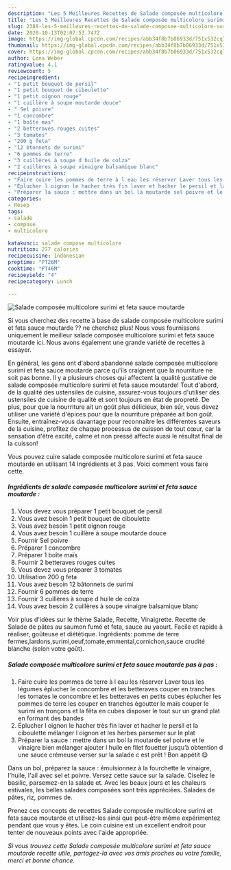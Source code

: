```yaml
---
description: "Les 5 Meilleures Recettes de Salade composée multicolore surimi et feta sauce moutarde"
title: "Les 5 Meilleures Recettes de Salade composée multicolore surimi et feta sauce moutarde"
slug: 2388-les-5-meilleures-recettes-de-salade-composee-multicolore-surimi-et-feta-sauce-moutarde
date: 2020-10-13T02:07:53.747Z
image: https://img-global.cpcdn.com/recipes/abb34f8b7b06933d/751x532cq70/salade-composee-multicolore-surimi-et-feta-sauce-moutarde-photo-principale-de-la-recette.jpg
thumbnail: https://img-global.cpcdn.com/recipes/abb34f8b7b06933d/751x532cq70/salade-composee-multicolore-surimi-et-feta-sauce-moutarde-photo-principale-de-la-recette.jpg
cover: https://img-global.cpcdn.com/recipes/abb34f8b7b06933d/751x532cq70/salade-composee-multicolore-surimi-et-feta-sauce-moutarde-photo-principale-de-la-recette.jpg
author: Lena Weber
ratingvalue: 4.1
reviewcount: 5
recipeingredient:
- "1 petit bouquet de persil"
- "1 petit bouquet de ciboulette"
- "1 petit oignon rouge"
- "1 cuillère à soupe moutarde douce"
- " Sel poivre"
- "1 concombre"
- "1 boîte mas"
- "2 betteraves rouges cuites"
- "3 tomates"
- "200 g feta"
- "12 btonnets de surimi"
- "6 pommes de terre"
- "3 cuillères à soupe d huile de colza"
- "2 cuillères à soupe vinaigre balsamique blanc"
recipeinstructions:
- "Faire cuire les pommes de terre à l eau les réserver Laver tous les légumes éplucher le concombre et les betteraves couper en tranches les tomates le concombre et les betteraves en petits cubes éplucher les pommes de terre les couper en tranches égoutter le maïs couper le surimi en tronçons et la fêta en cubes disposer le tout sur un grand plat en formant des bandes"
- "Éplucher l oignon le hacher très fin laver et hacher le persil et la ciboulette mélanger l oignon et les herbes parsemer sur le plat"
- "Préparer la sauce : mettre dans un bol la moutarde sel poivre et le vinaigre bien mélanger ajouter l huile en filet fouetter jusqu’à obtention d une sauce crémeuse verser sur la salade c est prêt ! Bon appétit 😋"
categories:
- Resep
tags:
- salade
- compose
- multicolore

katakunci: salade compose multicolore 
nutrition: 277 calories
recipecuisine: Indonesian
preptime: "PT26M"
cooktime: "PT46M"
recipeyield: "4"
recipecategory: Lunch

---
```



![Salade composée multicolore surimi et feta sauce moutarde](https://img-global.cpcdn.com/recipes/abb34f8b7b06933d/751x532cq70/salade-composee-multicolore-surimi-et-feta-sauce-moutarde-photo-principale-de-la-recette.jpg)

Si vous cherchez des recette à base de salade composée multicolore surimi et feta sauce moutarde ?? ne cherchez plus! Nous vous fournissons uniquement le meilleur salade composée multicolore surimi et feta sauce moutarde ici. Nous avons également une grande variété de recettes à essayer.

En général, les gens ont d'abord abandonné salade composée multicolore surimi et feta sauce moutarde parce qu'ils craignent que la nourriture ne soit pas bonne. Il y a plusieurs choses qui affectent la qualité gustative de salade composée multicolore surimi et feta sauce moutarde! Tout d'abord, de la qualité des ustensiles de cuisine, assurez-vous toujours d'utiliser des ustensiles de cuisine de qualité et sont toujours en état de propreté. De plus, pour que la nourriture ait un goût plus délicieux, bien sûr, vous devez utiliser une variété d'épices pour que la nourriture préparée ait bon goût. Ensuite, entraînez-vous davantage pour reconnaître les différentes saveurs de la cuisine, profitez de chaque processus de cuisson de tout cœur, car la sensation d'être excité, calme et non pressé affecte aussi le résultat final de la cuisson!

<!--inarticleads1-->

Vous pouvez cuire salade composée multicolore surimi et feta sauce moutarde en utilisant 14 Ingrédients et 3 pas. Voici comment vous faire cette.

##### Ingrédients de salade composée multicolore surimi et feta sauce moutarde :

1. Vous devez vous préparer 1 petit bouquet de persil
1. Vous avez besoin 1 petit bouquet de ciboulette
1. Vous avez besoin 1 petit oignon rouge
1. Vous avez besoin 1 cuillère à soupe moutarde douce
1. Fournir  Sel poivre
1. Préparer 1 concombre
1. Préparer 1 boîte maïs
1. Fournir 2 betteraves rouges cuites
1. Vous devez vous préparer 3 tomates
1. Utilisation 200 g feta
1. Vous avez besoin 12 bâtonnets de surimi
1. Fournir 6 pommes de terre
1. Fournir 3 cuillères à soupe d huile de colza
1. Vous avez besoin 2 cuillères à soupe vinaigre balsamique blanc


Voir plus d&#39;idées sur le thème Salade, Recette, Vinaigrette. Recette de Salade de pâtes au saumon fumé et feta, sauce au yaourt. Facile et rapide à réaliser, goûteuse et diététique. Ingrédients: pomme de terre fermes,lardons,surimi,oeuf,tomate,emmental,cornichon,sauce crudité blanche (selon votre goût). 

<!--inarticleads2-->

##### Salade composée multicolore surimi et feta sauce moutarde pas à pas :

1. Faire cuire les pommes de terre à l eau les réserver Laver tous les légumes éplucher le concombre et les betteraves couper en tranches les tomates le concombre et les betteraves en petits cubes éplucher les pommes de terre les couper en tranches égoutter le maïs couper le surimi en tronçons et la fêta en cubes disposer le tout sur un grand plat en formant des bandes
1. Éplucher l oignon le hacher très fin laver et hacher le persil et la ciboulette mélanger l oignon et les herbes parsemer sur le plat
1. Préparer la sauce : mettre dans un bol la moutarde sel poivre et le vinaigre bien mélanger ajouter l huile en filet fouetter jusqu’à obtention d une sauce crémeuse verser sur la salade c est prêt ! Bon appétit 😋


Dans un bol, préparez la sauce : émulsionnez à la fourchette le vinaigre, l&#39;huile, l&#39;ail avec sel et poivre. Versez cette sauce sur la salade. Ciselez le basilic, parsemez-en la salade et. Avec les beaux jours et les chaleurs estivales, les belles salades composées sont très appréciées. Salades de pâtes, riz, pommes de. 

<!--inarticleads1-->

<p>
Prenez ces concepts de recettes Salade composée multicolore surimi et feta sauce moutarde et utilisez-les ainsi que peut-être même expérimentez pendant que vous y êtes. Le coin cuisine est un excellent endroit pour tenter de nouveaux points avec l'aide appropriée.
</p>

<p>
<i>Si vous trouvez cette Salade composée multicolore surimi et feta sauce moutarde recette utile, partagez-la avec vos amis proches ou votre famille, merci et bonne chance.</i>
</p>
